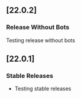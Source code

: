 ## [22.0.2]

### Release Without Bots

Testing release without bots

## [22.0.1]

### Stable Releases

- Testing stable releases
